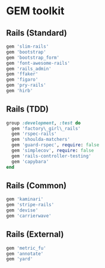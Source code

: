 GEM toolkit
============

Rails (Standard)
-----------------
```ruby
gem 'slim-rails'
gem 'bootstrap'
gem 'bootstrap_form'
gem 'font-awesome-rails'
gem 'rails_admin'
gem 'ffaker'
gem 'figaro'
gem 'pry-rails'
gem 'hirb'
```

Rails (TDD)
------------
```ruby
group :development, :test do
  gem 'factory\_girl\_rails'
  gem 'rspec-rails'
  gem 'shoulda-matchers'
  gem 'guard-rspec', require: false
  gem 'simplecov', require: false
  gem 'rails-controller-testing'
  gem 'capybara'
end
```

Rails (Common)
---------------
```ruby
gem 'kaminari'
gem 'stripe-rails'
gem 'devise'
gem 'carrierwave'
```

Rails (External)
----------------
```ruby
gem 'metric_fu'
gem 'annotate'
gem 'yard'
```
